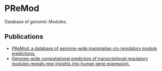 PReMod
======

Database of genomic Modules.


Publications
------------

- [PReMod: a database of genome-wide mammalian cis-regulatory module predictions.](https://www.ncbi.nlm.nih.gov/pubmed/17148480)
- [Genome-wide computational prediction of transcriptional regulatory modules reveals new insights into human gene expression.](https://www.ncbi.nlm.nih.gov/pubmed/16606704)
